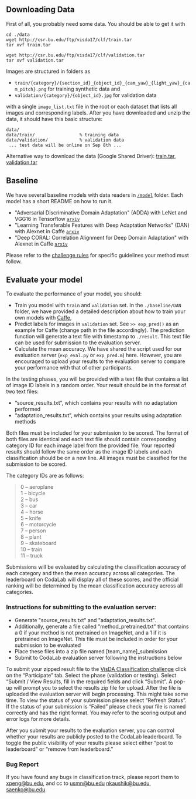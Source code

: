## Downloading Data

First of all, you probably need some data. You should be able to get it with 
    
    cd ./data
    wget http://csr.bu.edu/ftp/visda17/clf/train.tar
    tar xvf train.tar
    
    wget http://csr.bu.edu/ftp/visda17/clf/validation.tar
    tar xvf validation.tar  
    
Images are structured in folders as 

- `train/{category}/{section_id}_{object_id}_{cam_yaw}_{light_yaw}_{cam_pitch}.png` for training synthetic data and
- `validation/{category}/{object_id}.jpg` for validation data

with a  single `image_list.txt` file in the root or each dataset that lists all images and corresponding labels. After you have downloaded and unzip the data, it should have this basic structure:

```
data/
data/train/                 % training data
data/validation/            % validation data
 ... test data will be online on Sep 8th ...
```

Alternative way to download the data (Google Shared Driver): [train.tar](https://drive.google.com/file/d/0BwcIeDbwQ0XmdENwQ3R4TUVTMHc/view?usp=sharing), [validation.tar](https://drive.google.com/file/d/0BwcIeDbwQ0XmUEVJRjl4Tkd4bTA/view?usp=sharing)

## Baseline

We have several baseline models with data readers in [`/model`](model) folder. Each model has a short README on how to run it.

- "Adversarial Discriminative Domain Adaptation" (ADDA) with LeNet and VGG16 in Tensorflow [`arxiv`](https://arxiv.org/abs/1702.05464)
- "Learning Transferable Features with Deep Adaptation Networks" (DAN) with Alexnet in Caffe [`arxiv`](https://arxiv.org/pdf/1502.02791)
- "Deep CORAL: Correlation Alignment for Deep Domain Adaptation" with Alexnet in Caffe [`arxiv`](https://arxiv.org/abs/1607.01719)

Please refer to the [challenge rules]() for specific guidelines your method must follow.

## Evaluate your model

To evaluate the performance of your model, you should:
- Train you model with `train` and `validation` set. In the `./baseline/DAN` folder, we have provided a detailed description about how to train your own models with [Caffe](http://caffe.berkeleyvision.org/), 
- Predict labels for images in `validation` set. See  `>> exp_pred()` as an example for Caffe (change path in the file accordingly). The prediction function will generate a text file with timestamp to `./result`. This text file can be used for submission to the evaluation server.
- Calculate the mean accuracy. We have shared the script used for our evaluation server (`exp_eval.py` or `exp_pred.m`) here. However, you are encouraged to upload your results to the evaluation server to compare your performance with that of other participants. 

In the testing phases, you will be provided with a text file that contains a list of image ID labels in a random order. Your result should be in the format of two text files:

- “source_results.txt”, which contains your results with no adaptation performed 
- “adaptation_results.txt”, which contains your results using adaptation methods

 Both files must be included for your submission to be scored. The format of both files are identical and each text file should contain corresponding category ID for each image label from the provided file. Your reported results should follow the same order as the image ID labels and each classification should be on a new line. All images must be classified for the submission to be scored. 

The category IDs are as follows:
> 0 – aeroplane  
> 1 – bicycle  
> 2 – bus  
> 3 – car  
> 4 – horse  
> 5 – knife  
> 6 – motorcycle  
> 7 – person  
> 8 – plant  
> 9 – skateboard  
> 10 – train  
> 11 – truck 
 
 
Submissions will be evaluated by calculating the classification accuracy of each category and then the mean accuracy across all categories. The leaderboard on CodaLab will display all of these scores, and the official ranking will be determined by the mean classification accuracy across all categories. 



### Instructions for submitting to the evaluation server:

- Generate "source_results.txt" and "adaptation_results.txt".
- Additionally, generate a file called "method_pretrained.txt" that contains a 0 if your method is not pretrained on ImageNet, and a 1 if it is pretrained on ImageNet. This file must be included in order for your submission to be evaluated
- Place these files into a zip file named [team_name]_submission
- Submit to CodaLab evaluation server following the instructions below

To submit your zipped result file to the [VisDA Classification challenge](https://competitions.codalab.org/competitions/17020?secret_key=cb4cb9f3-3f9e-4179-858b-4ecd6c3b58f1) click on the “Participate” tab. Select the phase (validation or testing). Select “Submit / View Results, fill in the required fields and click “Submit”. A pop-up will prompt you to select the results zip file for upload. After the file is uploaded the evaluation server will begin processing. This might take some time. To view the status of your submission please select “Refresh Status”. If the status of your submission is “Failed” please check your file is named correctly and has the right format. You may refer to the scoring output and error logs for more details.

After you submit your results to the evaluation server, you can control whether your results are publicly posted to the CodaLab leaderboard. To toggle the public visibility of your results please select either “post to leaderboard” or “remove from leaderboard.” 
 
### Bug Report
If you have found any bugs in classification track, please report them to <xpeng@bu.edu>, and cc to <usmn@bu.edu> <nkaushik@bu.edu>, <saenko@bu.edu>
